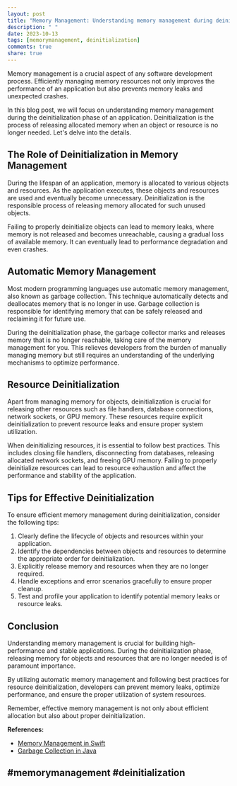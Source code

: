 ```yaml
---
layout: post
title: "Memory Management: Understanding memory management during deinitialization"
description: " "
date: 2023-10-13
tags: [memorymanagement, deinitialization]
comments: true
share: true
---
```


Memory management is a crucial aspect of any software development process. Efficiently managing memory resources not only improves the performance of an application but also prevents memory leaks and unexpected crashes.

In this blog post, we will focus on understanding memory management during the deinitialization phase of an application. Deinitialization is the process of releasing allocated memory when an object or resource is no longer needed. Let's delve into the details.

## The Role of Deinitialization in Memory Management

During the lifespan of an application, memory is allocated to various objects and resources. As the application executes, these objects and resources are used and eventually become unnecessary. Deinitialization is the responsible process of releasing memory allocated for such unused objects.

Failing to properly deinitialize objects can lead to memory leaks, where memory is not released and becomes unreachable, causing a gradual loss of available memory. It can eventually lead to performance degradation and even crashes.

## Automatic Memory Management

Most modern programming languages use automatic memory management, also known as garbage collection. This technique automatically detects and deallocates memory that is no longer in use. Garbage collection is responsible for identifying memory that can be safely released and reclaiming it for future use.

During the deinitialization phase, the garbage collector marks and releases memory that is no longer reachable, taking care of the memory management for you. This relieves developers from the burden of manually managing memory but still requires an understanding of the underlying mechanisms to optimize performance.

## Resource Deinitialization

Apart from managing memory for objects, deinitialization is crucial for releasing other resources such as file handlers, database connections, network sockets, or GPU memory. These resources require explicit deinitialization to prevent resource leaks and ensure proper system utilization.

When deinitializing resources, it is essential to follow best practices. This includes closing file handlers, disconnecting from databases, releasing allocated network sockets, and freeing GPU memory. Failing to properly deinitialize resources can lead to resource exhaustion and affect the performance and stability of the application.

## Tips for Effective Deinitialization

To ensure efficient memory management during deinitialization, consider the following tips:

1. Clearly define the lifecycle of objects and resources within your application.
2. Identify the dependencies between objects and resources to determine the appropriate order for deinitialization.
3. Explicitly release memory and resources when they are no longer required.
4. Handle exceptions and error scenarios gracefully to ensure proper cleanup.
5. Test and profile your application to identify potential memory leaks or resource leaks.

## Conclusion

Understanding memory management is crucial for building high-performance and stable applications. During the deinitialization phase, releasing memory for objects and resources that are no longer needed is of paramount importance.

By utilizing automatic memory management and following best practices for resource deinitialization, developers can prevent memory leaks, optimize performance, and ensure the proper utilization of system resources.

Remember, effective memory management is not only about efficient allocation but also about proper deinitialization.

**References:**
- [Memory Management in Swift](https://developer.apple.com/swift/blog/?id=20)
- [Garbage Collection in Java](https://docs.oracle.com/g1gc/index.html)

## **#memorymanagement #deinitialization**